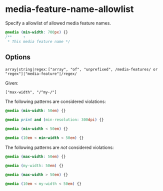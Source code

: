 # media-feature-name-allowlist

Specify a allowlist of allowed media feature names.

<!-- prettier-ignore -->
```css
@media (min-width: 700px) {}
/**     ↑
 * This media feature name */
```

## Options

`array|string|regex`: `["array", "of", "unprefixed", /media-features/ or "regex"]|"media-feature"|/regex/`

Given:

```
["max-width", "/^my-/"]
```

The following patterns are considered violations:

<!-- prettier-ignore -->
```css
@media (min-width: 50em) {}
```

<!-- prettier-ignore -->
```css
@media print and (min-resolution: 300dpi) {}
```

<!-- prettier-ignore -->
```css
@media (min-width < 50em) {}
```

<!-- prettier-ignore -->
```css
@media (10em < min-width < 50em) {}
```

The following patterns are _not_ considered violations:

<!-- prettier-ignore -->
```css
@media (max-width: 50em) {}
```

<!-- prettier-ignore -->
```css
@media (my-width: 50em) {}
```

<!-- prettier-ignore -->
```css
@media (max-width > 50em) {}
```

<!-- prettier-ignore -->
```css
@media (10em < my-width < 50em) {}
```

